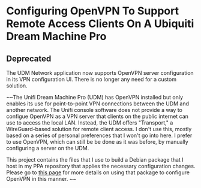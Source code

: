 # Configuring OpenVPN To Support Remote Access Clients On A Ubiquiti Dream Machine Pro

## Deprecated

The UDM Network application now supports OpenVPN server configuration in its VPN configuration UI.  There is no longer any need for a custom solution.

~~The Unifi Dream Machine Pro (UDM) has OpenVPN installed but only enables its use for point-to-point VPN connections between the UDM and another network. The Unifi console software does not provide a way to configue OpenVPN as a VPN server that clients on the public internet can use to access the local LAN. Instead, the UDM offers "Transport," a WireGuard-based solution for remote client access.  I don't use this, mostly based on a series of personal preferences that I won't go into here.  I prefer to use OpenVPN, which can still be be done as it was before, by manually configuring a server on the UDM.

This project contains the files that I use to build a Debian package that I host in my PPA repository that applies the necessary configuration changes.   Please go to [this page](https://daveking.com/udm-hacks/openvpn-udm.html) for more details on using that package to configure OpenVPN in this manner.
~~
